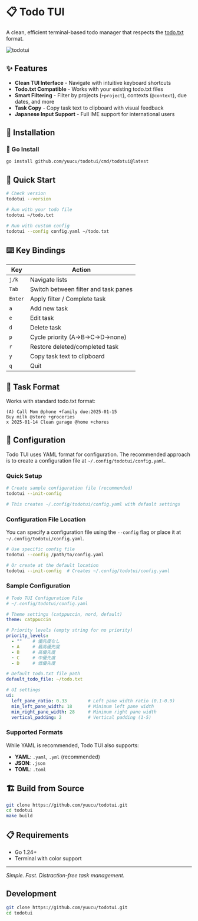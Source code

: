 # 📋 Todo TUI

A clean, efficient terminal-based todo manager that respects the [todo.txt](http://todotxt.org/) format.

![todotui](https://github.com/user-attachments/assets/8e7223f2-0429-4733-a128-53ef2935a6aa)

## ✨ Features

- **Clean TUI Interface** - Navigate with intuitive keyboard shortcuts
- **Todo.txt Compatible** - Works with your existing todo.txt files
- **Smart Filtering** - Filter by projects (`+project`), contexts (`@context`), due dates, and more
- **Task Copy** - Copy task text to clipboard with visual feedback
- **Japanese Input Support** - Full IME support for international users

## 🚀 Installation

### 🔧 Go Install

```bash
go install github.com/yuucu/todotui/cmd/todotui@latest
```

## 🚀 Quick Start

```bash
# Check version
todotui --version

# Run with your todo file
todotui ~/todo.txt

# Run with custom config
todotui --config config.yaml ~/todo.txt
```

## ⌨️ Key Bindings

| Key | Action |
|-----|--------|
| `j/k` | Navigate lists |
| `Tab` | Switch between filter and task panes |
| `Enter` | Apply filter / Complete task |
| `a` | Add new task |
| `e` | Edit task |
| `d` | Delete task |
| `p` | Cycle priority (A→B→C→D→none) |
| `r` | Restore deleted/completed task |
| `y` | Copy task text to clipboard |
| `q` | Quit |

## 📝 Task Format

Works with standard todo.txt format:
```
(A) Call Mom @phone +family due:2025-01-15
Buy milk @store +groceries
x 2025-01-14 Clean garage @home +chores
```

## 🎨 Configuration

Todo TUI uses YAML format for configuration. The recommended approach is to create a configuration file at `~/.config/todotui/config.yaml`.

### Quick Setup

```bash
# Create sample configuration file (recommended)
todotui --init-config

# This creates ~/.config/todotui/config.yaml with default settings
```

### Configuration File Location

You can specify a configuration file using the `--config` flag or place it at `~/.config/todotui/config.yaml`.

```bash
# Use specific config file
todotui --config /path/to/config.yaml

# Or create at the default location
todotui --init-config  # Creates ~/.config/todotui/config.yaml
```

### Sample Configuration

```yaml
# Todo TUI Configuration File
# ~/.config/todotui/config.yaml

# Theme settings (catppuccin, nord, default)
theme: catppuccin

# Priority levels (empty string for no priority)
priority_levels:
  - ""    # 優先度なし
  - A     # 最高優先度
  - B     # 高優先度
  - C     # 中優先度
  - D     # 低優先度

# Default todo.txt file path
default_todo_file: ~/todo.txt

# UI settings
ui:
  left_pane_ratio: 0.33        # Left pane width ratio (0.1-0.9)
  min_left_pane_width: 18      # Minimum left pane width
  min_right_pane_width: 28     # Minimum right pane width
  vertical_padding: 2          # Vertical padding (1-5)
```

### Supported Formats

While YAML is recommended, Todo TUI also supports:
- **YAML**: `.yaml`, `.yml` (recommended)
- **JSON**: `.json`
- **TOML**: `.toml`

## 🏗️ Build from Source

```bash
git clone https://github.com/yuucu/todotui.git
cd todotui
make build
```

## 📋 Requirements

- Go 1.24+
- Terminal with color support

---

*Simple. Fast. Distraction-free task management.* 

## Development

```bash
git clone https://github.com/yuucu/todotui.git
cd todotui
